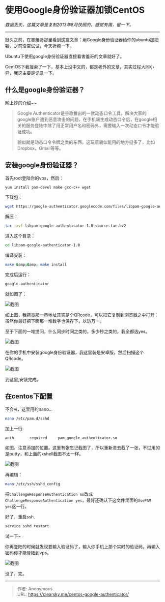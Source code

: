 # 使用Google身份验证器加锁CentOS


_数据丢失，这篇文章是复制2013年8月快照的，感觉有用，留一下。_

* * *

挺久之前，在~~害羞哥~~那里看到这篇文章：~~用Google身份验证器给你的ubuntu加把锁~~，之前没空试试，今天折腾一下。

Ubuntu下使用google身份验证器直接看害羞哥的文章就好了。

CentOS下我搜索了一下，基本上没中文的，都是老外的文章，其实过程大同小异，我这主要是记录一下。

## 什么是google身份验证器？

网上抄的介绍~~

> Google Authenticator是谷歌推出的一款动态口令工具，解决大家的google账户遭到恶意攻击的问题，在手机端生成动态口令后，在google相关的服务登陆中除了用正常用户名和密码外，需要输入一次动态口令才能验证成功。
>
> 貌似就是动态口令令牌之类的东西，这玩意貌似能用的地方挺多了，比如Dropbox，Gmail等等。

## 安装google身份验证器？

首先root登陆你的vps，然后：

```bash
yum install pam-devel make gcc-c++ wget
```  

下载包：

```bash
wget https://google-authenticator.googlecode.com/files/libpam-google-authenticator-1.0-source.tar.bz2
```

解压：

```bash
tar -xvf libpam-google-authenticator-1.0-source.tar.bz2
```

进入这个目录：

```bash
cd libpam-google-authenticator-1.0
```
编译安装：

```bash
make &amp;&amp; make install
```

完成后运行：

```bash
google-authenticator
```

就如图了：

![截图](219035228.jpg "截图")

如上图，我拖亮那一串地址其实是个QRcode，可以把它复制到浏览器之中打开：虽然你最好把下面那一堆数字也保存下，以防万一。

至于下面的一堆提问，什么同步时间之类的，多少秒之类的，我全都选yes。

![截图](2805932074.jpg "截图")

在你的手机中安装google身份验证器，我这里装是安卓版，然后扫描这个QRcode。

![截图](953412562.jpg "截图")

到这里,安装完成。

## 在centos下配置

不会vi，这里用的nano...

```bash
nano /etc/pam.d/sshd
```

加上一行:

```bash
auth       required     pam_google_authenticator.so
```

如图，注意添加的位置。这里有张忘记截图了，所以重新进去截了一张，不过用的是putty，和上面的xshell截图不太一样。

![截图](1002763632.jpg "截图")

再编辑：

```bash
nano /etc/ssh/sshd_config
```

把`ChallengeResponseAuthentication no`改成`ChallengeResponseAuthentication yes`，最好还确认下这文件里面的`UsePAM yes`这一行。

好了，重启ssh.

```bash
service sshd restart
```

试一下~

你再登陆的时候就发现要输入验证码了，输入你手机上那个实时的验证码，再输入密码你才能登陆到vps。

![截图](3748427137.jpg "截图")

没了，完。


---

> 作者: Anonymous  
> URL: https://clearsky.me/centos-google-authenticator/  

